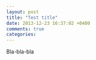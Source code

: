 ```yaml
---
layout: post
title: "Test title"
date: 2013-12-23 16:37:02 +0400
comments: true
categories:
---
```


Bla-bla-bla